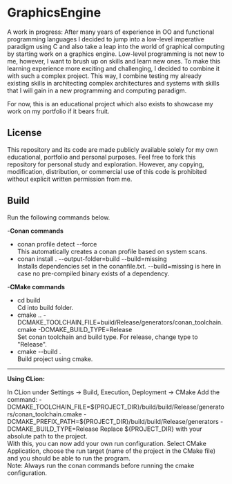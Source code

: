 # GraphicsEngine  
A work in progress: After many years of experience in OO and functional programming languages I decided to jump into a low-level imperative paradigm using C and also take a leap into the world of graphical computing by starting work on a graphics engine. Low-level programming is not new to me, however, I want to brush up on skills and learn new ones. To make this learning experience more exciting and challenging, I decided to combine it with such a complex project. This way, I combine testing my already existing skills in architecting complex architectures and systems with skills that I will gain in a new programming and computing paradigm.

For now, this is an educational project which also exists to showcase my work on my portfolio if it bears fruit.

## License
This repository and its code are made publicly available solely for my own educational, portfolio and personal purposes. 
Feel free to fork this repository for personal study and exploration. 
However, any copying, modification, distribution, or commercial use of this code is prohibited without explicit written permission from me.

## Build
Run the following commands below.  

-**Conan commands**
* conan profile detect --force  
 This automatically creates a conan profile based on system scans.
* conan install . --output-folder=build --build=missing  
 Installs dependencies set in the conanfile.txt. --build=missing is here in case no pre-compiled binary exists of a dependency. 

-**CMake commands**
* cd build  
 Cd into build folder.
* cmake .. -DCMAKE_TOOLCHAIN_FILE=build/Release/generators/conan_toolchain.cmake -DCMAKE_BUILD_TYPE=Release  
 Set conan toolchain and build type. For release, change type to "Release".
* cmake --build .  
 Build project using cmake.
***
**Using CLion:**  

In CLion under Settings -> Build, Execution, Deployment -> CMake
Add the command: -DCMAKE_TOOLCHAIN_FILE=\${PROJECT_DIR}/build/build/Release/generators/conan_toolchain.cmake -DCMAKE_PREFIX_PATH=\${PROJECT_DIR}/build/build/Release/generators -DCMAKE_BUILD_TYPE=Release
Replace \${PROJECT_DIR} with your absolute path to the project.  
With this, you can now add your own run configuration. Select CMake Application, choose the run target (name of the project in the CMake file) and you should be able to run the program.  
Note: Always run the conan commands before running the cmake configuration.